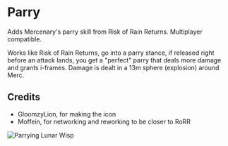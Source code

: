 # Parry

Adds Mercenary's parry skill from Risk of Rain Returns. Multiplayer compatible.

Works like Risk of Rain Returns, go into a parry stance, if released right before an attack lands, you get a "perfect" parry that deals more damage and grants i-frames. Damage is dealt in a 13m sphere (explosion) around Merc.

## Credits

- GloomzyLion, for making the icon
- Moffein, for networking and reworking to be closer to RoRR

![Parrying Lunar Wisp](https://i.ibb.co/dpxHx8D/parrying.gif)
